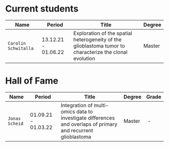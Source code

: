 # Current students
|  Name | Period | Title | Degree |
| --- | --- | --- | --- |
| `Carolin Schwitalla` | 13.12.21 - 01.06.22 | Exploration of the spatial heterogeneity of the glioblastoma tumor to characterize  the clonal evolution | Master |

# Hall of Fame

|  Name | Period | Title | Degree | Grade |
| --- | --- | --- | --- | --- |
| `Jonas Scheid` | 01.09.21 - 01.03.22 | Integration of multi-omics data to investigate differences and overlaps of primary and recurrent glioblastoma | Master | - |
